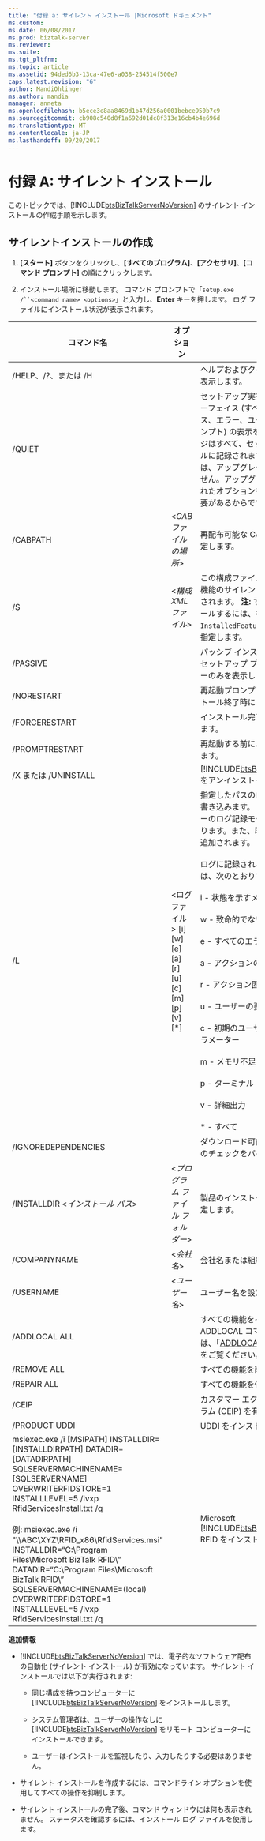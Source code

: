 ```yaml
---
title: "付録 a: サイレント インストール |Microsoft ドキュメント"
ms.custom: 
ms.date: 06/08/2017
ms.prod: biztalk-server
ms.reviewer: 
ms.suite: 
ms.tgt_pltfrm: 
ms.topic: article
ms.assetid: 94ded6b3-13ca-47e6-a038-254514f500e7
caps.latest.revision: "6"
author: MandiOhlinger
ms.author: mandia
manager: anneta
ms.openlocfilehash: b5ece3e8aa8469d1b47d256a0001bebce950b7c9
ms.sourcegitcommit: cb908c540d8f1a692d01dc8f313e16cb4b4e696d
ms.translationtype: MT
ms.contentlocale: ja-JP
ms.lasthandoff: 09/20/2017
---
```

# <a name="appendix-a-silent-installation"></a>付録 A: サイレント インストール
このトピックでは、[!INCLUDE[btsBizTalkServerNoVersion](../includes/btsbiztalkservernoversion-md.md)] のサイレント インストールの作成手順を示します。  
  
## <a name="create-a-silent-installation"></a>サイレントインストールの作成  
  
1.  **[スタート]** ボタンをクリックし、**[すべてのプログラム]**、**[アクセサリ]**、**[コマンド プロンプト]** の順にクリックします。  
  
2.  インストール場所に移動します。 コマンド プロンプトで「`setup.exe /``<command name> <options>`」と入力し、**Enter** キーを押します。 ログ ファイルにインストール状況が表示されます。  
  
|コマンド名|オプション|説明|  
|------------------|------------|-----------------|  
|/HELP、/?、または /H||ヘルプおよびクイック リファレンスを表示します。|  
|/QUIET||セットアップ実行中のユーザー インターフェイス (すべてのダイアログ ボックス、エラー、ユーザー入力を求めるプロンプト) の表示を抑制します。 メッセージはすべて、セットアップ ログ ファイルに記録されます。 **注:** /QUIET フラグは、アップグレードのときは指定できません。アップグレードの場合は、選択されたオプションをユーザーが確認する必要があるからです。|  
|/CABPATH|\<*CAB ファイルの場所*>|再配布可能な CAB ファイルの場所を指定します。|  
|/S|\<*構成 XML ファイル*>|この構成ファイルの中で指定されている機能のサイレント インストールが実行されます。 **注:** すべての機能をインストールするには、構成 XML ファイルの `InstalledFeature` パラメータに ALL を指定します。|  
|/PASSIVE||パッシブ インストールを実行します。 セットアップ プログラムは、進行状況バーのみを表示します。|  
|/NORESTART||再起動プロンプトを表示せずに、インストール終了時に自動的に再起動します。|  
|/FORCERESTART||インストール完了後、強制的に再起動します。|  
|/PROMPTRESTART||再起動する前に、ユーザーに確認を求めます。|  
|/X または /UNINSTALL||[!INCLUDE[btsBizTalkServerNoVersion](../includes/btsbiztalkservernoversion-md.md)] をアンインストールします。|  
|/L|\<ログ ファイル > [i] [w] [e] [a] [r] [u] [c] [m] [p] [v] [*]|指定したパスのログ ファイルに情報を書き込みます。 Windows インストーラーのログ記録モードは必ず "詳細" となります。また、既存のファイルに情報が追加されます。<br /><br /> ログに記録される情報を指定するフラグは、次のとおりです。<br /><br /> i - 状態を示すメッセージ<br /><br /> w - 致命的でない警告<br /><br /> e - すべてのエラー メッセージ<br /><br /> a - アクションの起動<br /><br /> r - アクション固有の記録<br /><br /> u - ユーザーの要求<br /><br /> c - 初期のユーザー インターフェイス パラメーター<br /><br /> m - メモリ不足<br /><br /> p - ターミナル プロパティ<br /><br /> v - 詳細出力<br /><br /> * - すべて|  
|/IGNOREDEPENDENCIES||ダウンロード可能な必要コンポーネントのチェックをバイパスします。|  
|/INSTALLDIR \<*インストール パス*>|\<*プログラム ファイル フォルダー*>|製品のインストール場所の完全パスを指定します。|  
|/COMPANYNAME|\<*会社名*>|会社名または組織名を設定します。|  
|/USERNAME|\<*ユーザー名*>|ユーザー名を設定します。|  
|/ADDLOCAL ALL||すべての機能をインストールします。 ADDLOCAL コマンドの詳細については、「[ADDLOCAL コマンドの値の一覧](http://go.microsoft.com/fwlink/p/?LinkID=189319)」をご覧ください。|  
|/REMOVE ALL||すべての機能を削除します。|  
|/REPAIR ALL||すべての機能を修復します。|  
|/CEIP||カスタマー エクスペリエンス向上プログラム (CEIP) を有効にします。|  
|/PRODUCT UDDI||UDDI をインストールします。|  
|msiexec.exe /i  [MSIPATH] INSTALLDIR=[INSTALLDIRPATH] DATADIR=[DATADIRPATH] SQLSERVERMACHINENAME=[SQLSERVERNAME] OVERWRITERFIDSTORE=1 INSTALLLEVEL=5 /lvxp RfidServicesInstall.txt /q<br /><br /> 例: msiexec.exe /i "\\\ABC\XYZ\RFID_x86\RfidServices.msi" INSTALLDIR=“C:\Program Files\Microsoft BizTalk RFID\” DATADIR=“C:\Program Files\Microsoft BizTalk RFID\” SQLSERVERMACHINENAME=(local) OVERWRITERFIDSTORE=1 INSTALLLEVEL=5 /lvxp RfidServicesInstall.txt /q||Microsoft [!INCLUDE[btsBizTalkServerNoVersion](../includes/btsbiztalkservernoversion-md.md)] RFID をインストールします。|  
  
 **追加情報**  
  
-   [!INCLUDE[btsBizTalkServerNoVersion](../includes/btsbiztalkservernoversion-md.md)] では、電子的なソフトウェア配布の自動化 (サイレント インストール) が有効になっています。 サイレント インストールでは以下が実行されます:  
  
    -   同じ構成を持つコンピューターに [!INCLUDE[btsBizTalkServerNoVersion](../includes/btsbiztalkservernoversion-md.md)] をインストールします。  
  
    -   システム管理者は、ユーザーの操作なしに [!INCLUDE[btsBizTalkServerNoVersion](../includes/btsbiztalkservernoversion-md.md)] をリモート コンピューターにインストールできます。  
  
    -   ユーザーはインストールを監視したり、入力したりする必要はありません。  
  
-   サイレント インストールを作成するには、コマンドライン オプションを使用してすべての操作を抑制します。  
  
-   サイレント インストールの完了後、コマンド ウィンドウには何も表示されません。 ステータスを確認するには、インストール ログ ファイルを使用します。  
  
